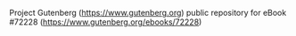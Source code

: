 Project Gutenberg (https://www.gutenberg.org) public repository
for eBook #72228 (https://www.gutenberg.org/ebooks/72228)
